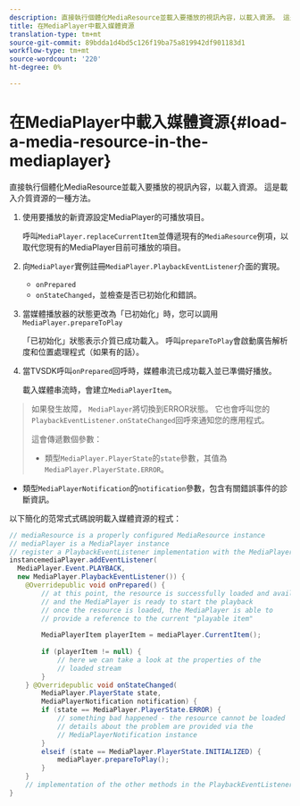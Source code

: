 ```yaml
---
description: 直接執行個體化MediaResource並載入要播放的視訊內容，以載入資源。 這是載入介質資源的一種方法。
title: 在MediaPlayer中載入媒體資源
translation-type: tm+mt
source-git-commit: 89bdda1d4bd5c126f19ba75a819942df901183d1
workflow-type: tm+mt
source-wordcount: '220'
ht-degree: 0%

---
```



# 在MediaPlayer中載入媒體資源{#load-a-media-resource-in-the-mediaplayer}

直接執行個體化MediaResource並載入要播放的視訊內容，以載入資源。 這是載入介質資源的一種方法。

1. 使用要播放的新資源設定MediaPlayer的可播放項目。

   呼叫`MediaPlayer.replaceCurrentItem`並傳遞現有的`MediaResource`例項，以取代您現有的MediaPlayer目前可播放的項目。

1. 向`MediaPlayer`實例註冊`MediaPlayer.PlaybackEventListener`介面的實現。

   * `onPrepared`
   * `onStateChanged`，並檢查是否已初始化和錯誤。

1. 當媒體播放器的狀態更改為「已初始化」時，您可以調用`MediaPlayer.prepareToPlay`

   「已初始化」狀態表示介質已成功載入。 呼叫`prepareToPlay`會啟動廣告解析度和位置處理程式（如果有的話）。

1. 當TVSDK呼叫`onPrepared`回呼時，媒體串流已成功載入並已準備好播放。

   載入媒體串流時，會建立`MediaPlayerItem`。

>如果發生故障， `MediaPlayer`將切換到ERROR狀態。 它也會呼叫您的`PlaybackEventListener.onStateChanged`回呼來通知您的應用程式。
>
>這會傳遞數個參數：
>* 類型`MediaPlayer.PlayerState`的`state`參數，其值為`MediaPlayer.PlayerState.ERROR`。
   >
   >
* 類型`MediaPlayerNotification`的`notification`參數，包含有關錯誤事件的診斷資訊。


以下簡化的范常式式碼說明載入媒體資源的程式：

```java
// mediaResource is a properly configured MediaResource instance 
// mediaPlayer is a MediaPlayer instance 
// register a PlaybackEventListener implementation with the MediaPlayer  
instancemediaPlayer.addEventListener( 
  MediaPlayer.Event.PLAYBACK, 
  new MediaPlayer.PlaybackEventListener()) { 
    @Overridepublic void onPrepared() { 
        // at this point, the resource is successfully loaded and available 
        // and the MediaPlayer is ready to start the playback 
        // once the resource is loaded, the MediaPlayer is able to 
        // provide a reference to the current "playable item" 
 
        MediaPlayerItem playerItem = mediaPlayer.CurrentItem(); 
 
        if (playerItem != null) {     
            // here we can take a look at the properties of the     
            // loaded stream 
        } 
    } @Overridepublic void onStateChanged( 
        MediaPlayer.PlayerState state,  
        MediaPlayerNotification notification) { 
        if (state == MediaPlayer.PlayerState.ERROR) { 
            // something bad happened - the resource cannot be loaded    
            // details about the problem are provided via the  
            // MediaPlayerNotification instance 
        }  
        elseif (state == MediaPlayer.PlayerState.INITIALIZED) {     
            mediaPlayer.prepareToPlay(); 
        } 
    } 
    // implementation of the other methods in the PlaybackEventListener interface... 
} 
```
